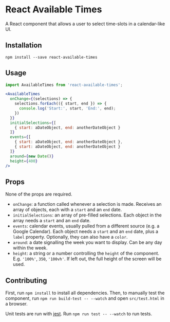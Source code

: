 # React Available Times

A React component that allows a user to select time-slots in a calendar-like UI.

## Installation
```
npm install --save react-available-times
```

## Usage

```jsx
import AvailableTimes from 'react-available-times';

<AvailableTimes
  onChange={(selections) => {
    selections.forEach(({ start, end }) => {
      console.log('Start:', start, 'End:', end);
    })
  }}
  initialSelections={[
    { start: aDateObject, end: anotherDateObject }
  ]}
  events={[
    { start: aDateObject, end: anotherDateObject },
    { start: aDateObject, end: anotherDateObject }
  ]}
  around={new Date()}
  height={400}
/>
```

## Props

None of the props are required.

- `onChange`: a function called whenever a selection is made. Receives an array
  of objects, each with a `start` and an `end` date.
- `initialSelections`: an array of pre-filled selections. Each object in the
  array needs a `start` and an `end` date.
- `events`: calendar events, usually pulled from a different source (e.g. a
  Google Calendar). Each object needs a `start` and an `end` date, plus a
  `label` property. Optionally, they can also have a `color`.
- `around`: a date signalling the week you want to display. Can be any day
  within the week.
- `height`: a string or a number controlling the `height` of the component.
  E.g. `'100%'`, `350`, `'100vh'`. If left out, the full height of the screen
  will be used.

## Contributing

First, run `npm install` to install all dependencies. Then, to manually test
the component, run `npm run build-test -- --watch` and open `src/test.html` in
a browser.

Unit tests are run with [jest](https://facebook.github.io/jest/). Run `npm run
test -- --watch` to run tests.
